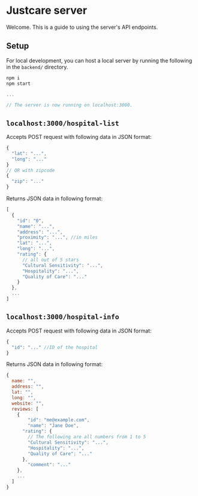 # Justcare server
Welcome. This is a guide to using the server's API endpoints.

## Setup
For local development, you can host a local server by running the following in
the `backend/` directory.
```js
npm i
npm start

...

// The server is now running on localhost:3000.
```

## `localhost:3000/hospital-list`
Accepts POST request with following data in JSON format:
```js
{
  "lat": "...",
  "long": "..."
}
// OR with zipcode
{
  "zip": "..."
}
```
Returns JSON data in following format:
```js
[
  {
    "id": "0",
    "name": "...",
    "address": "...",
    "proximity": "...", //in miles
    "lat": "...",
    "long": "...",
    "rating": {
      // all out of 5 stars
      "Cultural Sensitivity": "...",
      "Hospitality": "...",
      "Quality of Care": "..."
    }
  },
  ...
]
```

## `localhost:3000/hospital-info`
Accepts POST request with following data in JSON format:
```js
{
  "id": "..." //ID of the hospital
}
```
Returns JSON data in following format:
```js
{
  name: "",
  address: "",
  lat: "",
  long: "",
  website: "",
  reviews: [
    {
  		"id": "me@example.com",
  		"name": "Jane Doe",
      "rating": {
        // The following are all numbers from 1 to 5
        "Cultural Sensitivity": "...",
        "Hospitality": "...",
        "Quality of Care": "..."
      },
  		"comment": "..."
    },
    ...
  ]
}
```
